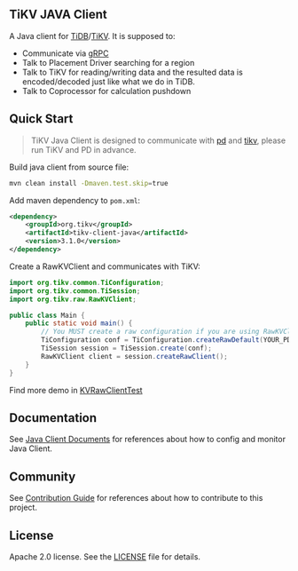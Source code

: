 ## TiKV JAVA Client

A Java client for [TiDB](https://github.com/pingcap/tidb)/[TiKV](https://github.com/tikv/tikv).
It is supposed to:
+ Communicate via [gRPC](http://www.grpc.io/)
+ Talk to Placement Driver searching for a region
+ Talk to TiKV for reading/writing data and the resulted data is encoded/decoded just like what we do in TiDB.
+ Talk to Coprocessor for calculation pushdown

## Quick Start

> TiKV Java Client is designed to communicate with [pd](https://github.com/tikv/pd) and [tikv](https://github.com/tikv/tikv), please run TiKV and PD in advance.

Build java client from source file:

```sh
mvn clean install -Dmaven.test.skip=true
```

Add maven dependency to `pom.xml`:

```xml
<dependency>
	<groupId>org.tikv</groupId>
	<artifactId>tikv-client-java</artifactId>
	<version>3.1.0</version>
</dependency>
```

Create a RawKVClient and communicates with TiKV:

```java
import org.tikv.common.TiConfiguration;
import org.tikv.common.TiSession;
import org.tikv.raw.RawKVClient;

public class Main {
	public static void main() {
		// You MUST create a raw configuration if you are using RawKVClient.
		TiConfiguration conf = TiConfiguration.createRawDefault(YOUR_PD_ADDRESSES);
		TiSession session = TiSession.create(conf);
		RawKVClient client = session.createRawClient();
	}
}
```

Find more demo in [KVRawClientTest](https://github.com/birdstorm/KVRawClientTest/)

## Documentation

See [Java Client Documents](/docs/README.md) for references about how to config and monitor Java Client.

## Community

See [Contribution Guide](/docs/dev-guide.md) for references about how to contribute to this project.

## License

Apache 2.0 license. See the [LICENSE](./LICENSE) file for details.

